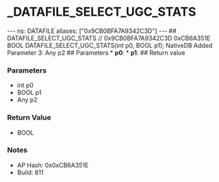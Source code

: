 # _DATAFILE_SELECT_UGC_STATS

--- ns: DATAFILE aliases: ["0x9CB0BFA7A9342C3D"] --- ## DATAFILE_SELECT_UGC_STATS  // 0x9CB0BFA7A9342C3D 0xCB6A351E BOOL DATAFILE_SELECT_UGC_STATS(int p0, BOOL p1);  NativeDB Added Parameter 3: Any p2  ## Parameters * **p0**: * **p1**:  ## Return value

### Parameters
* int p0
* BOOL p1
* Any p2

### Return Value
* BOOL

### Notes
* AP Hash: 0x0xCB6A351E
* Build: 811

